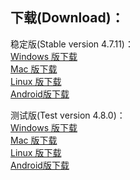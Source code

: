 
## 下载(Download)：
稳定版(Stable version 4.7.11)：  
[Windows 版下载](https://github.com/XX-net/XX-Net/releases/download/4.7.11/XX-Net-windows-4.7.11.7z)   
[Mac 版下载](https://github.com/XX-net/XX-Net/releases/download/4.7.11/XX-Net-mac-4.7.11.7z)  
[Linux 版下载](https://github.com/XX-net/XX-Net/archive/4.7.11.zip)  
[Android版下载](https://github.com/XX-net/XX-Net/releases/download/4.7.11/XX-Net-4.7.11.apk)  


测试版(Test version 4.8.0)：  
[Windows 版下载](https://github.com/XX-net/XX-Net/releases/download/4.8.0/XX-Net-windows-4.8.0.7z)   
[Mac 版下载](https://github.com/XX-net/XX-Net/releases/download/4.8.0/XX-Net-mac-4.8.0.7z)  
[Linux 版下载](https://github.com/XX-net/XX-Net/archive/4.8.0.zip)  
[Android版下载](https://github.com/XX-net/XX-Net/releases/download/4.8.0/XX-Net-4.8.0.apk)  

